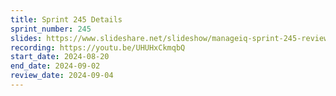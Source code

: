 ```yaml
---
title: Sprint 245 Details
sprint_number: 245
slides: https://www.slideshare.net/slideshow/manageiq-sprint-245-review-slide-deck/271587463
recording: https://youtu.be/UHUHxCkmqbQ
start_date: 2024-08-20
end_date: 2024-09-02
review_date: 2024-09-04
---
```

